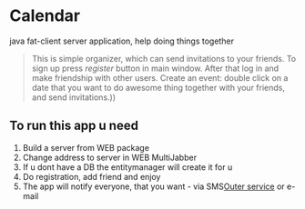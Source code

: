 Calendar
========

java fat-client server application, help doing things together

> This is simple organizer, which can send invitations to your friends.
> To sign up press *register* button in main window. After that log in and make friendship with other users. 
> Create an event: double click on a date that you want to do awesome thing together with your friends, and send invitations.))

To run this app u need
-------------------------------

1. Build a server from WEB package 
2. Change address to server in WEB MultiJabber
3. If u dont have a DB the entitymanager will create it for u
4. Do registration, add friend and enjoy
5. The app will notify everyone, that you want - via SMS[Outer service](http://smsc.ua/) or e-mail

